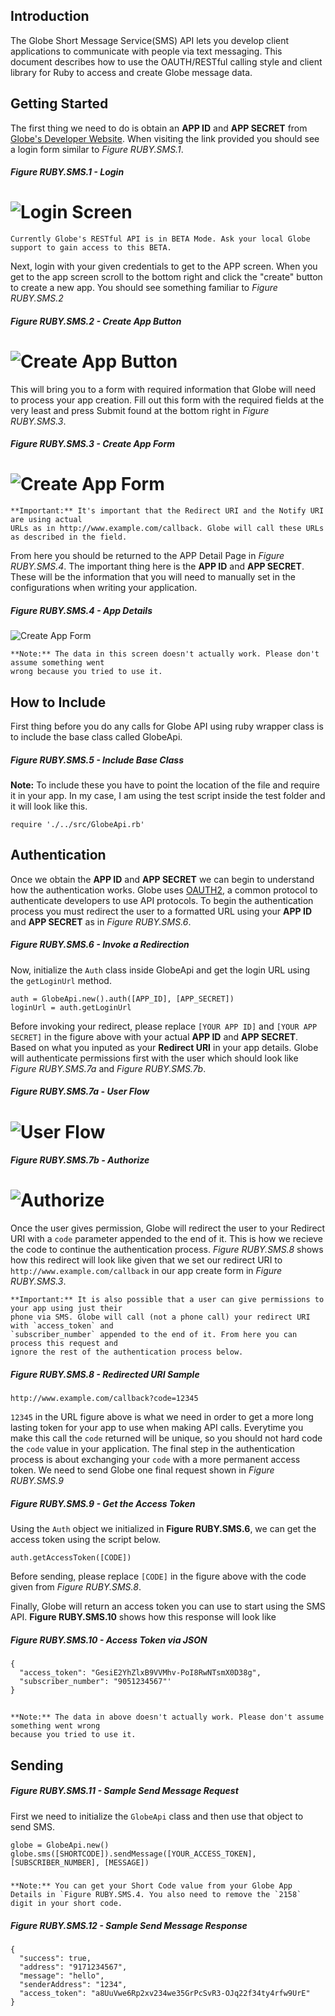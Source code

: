 ## Introduction

The Globe Short Message Service(SMS) API lets you develop client applications to communicate with people via text messaging. This document describes how to use the OAUTH/RESTful calling style and client library for Ruby to access and create Globe message data.

## Getting Started

The first thing we need to do is obtain an **APP ID** and **APP SECRET** from [Globe's Developer Website](http://developer.globelabs.com.ph/users/login). When visiting the link provided you should see a login form similar to *Figure RUBY.SMS.1*.

##### Figure RUBY.SMS.1 - Login
![Login Screen](https://raw.github.com/Openovate/rest-docs/master/sms/assets/login.jpg)
====

    Currently Globe's RESTful API is in BETA Mode. Ask your local Globe support to gain access to this BETA.

Next, login with your given credentials to get to the APP screen. When you get to the app screen scroll to the bottom right and click the "create" button to create a new app. You should see something familiar to *Figure RUBY.SMS.2*

##### Figure RUBY.SMS.2 - Create App Button
![Create App Button](https://raw.github.com/Openovate/rest-docs/master/sms/assets/create.jpg)
====

This will bring you to a form with required information that Globe will need to process your app creation. Fill out this form with the required fields at the very least and press Submit found at the bottom right in *Figure RUBY.SMS.3*.

##### Figure RUBY.SMS.3 - Create App Form
![Create App Form](https://raw.github.com/Openovate/rest-docs/master/sms/assets/form.jpg)
====

    **Important:** It's important that the Redirect URI and the Notify URI are using actual 
    URLs as in http://www.example.com/callback. Globe will call these URLs as described in the field.

From here you should be returned to the APP Detail Page in *Figure RUBY.SMS.4*. The important thing here is the **APP ID** and **APP SECRET**. These will be the information that you will need to manually set in the configurations when writing your application.

##### Figure RUBY.SMS.4 - App Details
![Create App Form](https://raw.github.com/Openovate/rest-docs/master/sms/assets/detail.jpg)

    **Note:** The data in this screen doesn't actually work. Please don't assume something went 
    wrong because you tried to use it.

## How to Include

First thing before you do any calls for Globe API using ruby wrapper class is to include the base class called GlobeApi.

##### Figure RUBY.SMS.5 - Include Base Class

**Note:** To include these you have to point the location of the file and require it in your app. In my case, I am using the test script inside the test folder and it will look like this.

    require './../src/GlobeApi.rb'

## Authentication

Once we obtain the **APP ID** and **APP SECRET** we can begin to understand how the authentication works. Globe uses [OAUTH2](https://developers.google.com/accounts/docs/OAuth2), a common protocol to authenticate developers to use API protocols. To begin the authentication process you must redirect the user to a formatted URL using your **APP ID** and **APP SECRET** as in *Figure RUBY.SMS.6*.

##### Figure RUBY.SMS.6 - Invoke a Redirection

Now, initialize the `Auth` class inside GlobeApi and get the login URL using the `getLoginUrl` method.

    auth = GlobeApi.new().auth([APP_ID], [APP_SECRET])
    loginUrl = auth.getLoginUrl

Before invoking your redirect, please replace `[YOUR APP ID]` and `[YOUR APP SECRET]` in the figure above with your actual **APP ID** and **APP SECRET**. Based on what you inputed as your **Redirect URI** in your app details. Globe will authenticate permissions first with the user which should look like *Figure RUBY.SMS.7a* and *Figure RUBY.SMS.7b*.

##### Figure RUBY.SMS.7a - User Flow
![User Flow](https://raw.github.com/Openovate/rest-docs/master/sms/assets/user.jpg)
====
##### Figure RUBY.SMS.7b - Authorize
![Authorize](https://raw.github.com/Openovate/rest-docs/master/sms/assets/user.jpg)
====

Once the user gives permission, Globe will redirect the user to your Redirect URI with a `code` parameter appended to the end of it. This is how we recieve the code to continue the authentication process. *Figure RUBY.SMS.8* shows how this redirect will look like given that we set our redirect URI to `http://www.example.com/callback` in our app create form in *Figure RUBY.SMS.3*.

    **Important:** It is also possible that a user can give permissions to your app using just their 
    phone via SMS. Globe will call (not a phone call) your redirect URI with `access_token` and 
    `subscriber_number` appended to the end of it. From here you can process this request and 
    ignore the rest of the authentication process below.

##### Figure RUBY.SMS.8 - Redirected URI Sample

    http://www.example.com/callback?code=12345

`12345` in the URL figure above is what we need in order to get a more long lasting token for your app to use when making API calls. Everytime you make this call the `code` returned will be unique, so you should not hard code the `code` value in your application. The final step in the authentication process is about exchanging your `code` with a more permanent access token. We need to send Globe one final request shown in *Figure RUBY.SMS.9*

##### Figure RUBY.SMS.9 - Get the Access Token

Using the `Auth` object we initialized in **Figure RUBY.SMS.6**, we can get the access token using the script below.

    auth.getAccessToken([CODE])

Before sending, please replace `[CODE]` in the figure above with the code given from *Figure RUBY.SMS.8*. 

Finally, Globe will return an access token you can use to start using the SMS API. **Figure RUBY.SMS.10** shows how this response will look like

##### Figure RUBY.SMS.10 - Access Token via JSON

    {
      "access_token": "GesiE2YhZlxB9VVMhv-PoI8RwNTsmX0D38g",
      "subscriber_number": "9051234567"'
    }

##

    **Note:** The data in above doesn't actually work. Please don't assume something went wrong 
    because you tried to use it.

## Sending

##### Figure RUBY.SMS.11 - Sample Send Message Request

First we need to initialize the `GlobeApi` class and then use that object to send SMS.

    globe = GlobeApi.new()
    globe.sms([SHORTCODE]).sendMessage([YOUR_ACCESS_TOKEN], [SUBSCRIBER_NUMBER], [MESSAGE])

#####

    **Note:** You can get your Short Code value from your Globe App Details in `Figure RUBY.SMS.4. You also need to remove the `2158` digit in your short code.

##### Figure RUBY.SMS.12 - Sample Send Message Response

    {
      "success": true,
      "address": "9171234567",
      "message": "hello",
      "senderAddress": "1234",
      "access_token": "a8UuVwe6Rp2xv234we35GrPcSvR3-OJq22f34ty4rfw9UrE"
    }

